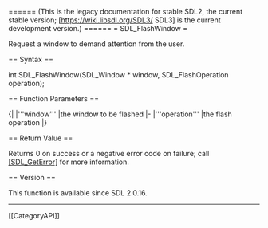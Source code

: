====== (This is the legacy documentation for stable SDL2, the current stable version; [https://wiki.libsdl.org/SDL3/ SDL3] is the current development version.) ======
= SDL_FlashWindow =

Request a window to demand attention from the user.

== Syntax ==

<syntaxhighlight lang='c'>
int SDL_FlashWindow(SDL_Window * window, SDL_FlashOperation operation);
</syntaxhighlight>

== Function Parameters ==

{|
|'''window'''
|the window to be flashed
|-
|'''operation'''
|the flash operation
|}

== Return Value ==

Returns 0 on success or a negative error code on failure; call
[[SDL_GetError]]() for more information.

== Version ==

This function is available since SDL 2.0.16.

----
[[CategoryAPI]]


